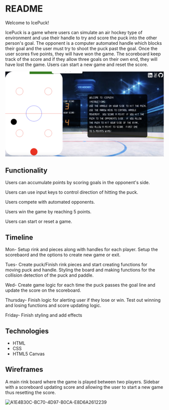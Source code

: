 # README

Welcome to IcePuck!

IcePuck is a game where users can simulate an air hockey type of environment and use their handle to try and score the puck into the other person's goal. The opponent is a computer automated handle which blocks their goal and the user must try to shoot the puck past the goal. Once the user scores five points, they will have won the game. The scoreboard keep track of the score and if they allow three goals on their own end, they will have lost the game. Users can start a new game and reset the score.

![IcePuck](https://github.com/yungcai/IcePuck/blob/main/src/styles/Screen%20Shot%202021-08-11%20at%206.04.12%20PM.png)


## Functionality


Users can accumulate points by scoring goals in the opponent's side.

Users can use input keys to control direction of hitting the puck.

Users compete with automated opponents.

Users win the game by reaching 5 points.


Users can start or reset a game.


## Timeline

Mon- Setup rink and pieces along with handles for each player. Setup the scorebaord and the options to create new game or exit.

Tues- Create puck/Finish rink pieces and start creating functions for moving puck and handle. Styling the board and making functions for the collision detection of the puck and paddle. 

Wed- Create game logic for each time the puck passes the goal line and update the score on the scoreboard.

Thursday- Finish logic for alerting user if they lose or win. Test out winning and losing functions and score updating logic.

Friday- Finish styling and add effects

## Technologies 

- HTML
- CSS
- HTML5 Canvas 


## Wireframes

A main rink board where the game is played between two players.
Sidebar with a scoreboard updating score and allowing the user to start a new game thus resetting the score.

![A1E4B30C-BC70-4D97-B0CA-E8D6A2612239](https://user-images.githubusercontent.com/82466081/127018775-055b880c-591c-4341-bc68-9fb6e9f3bd37.jpeg)




